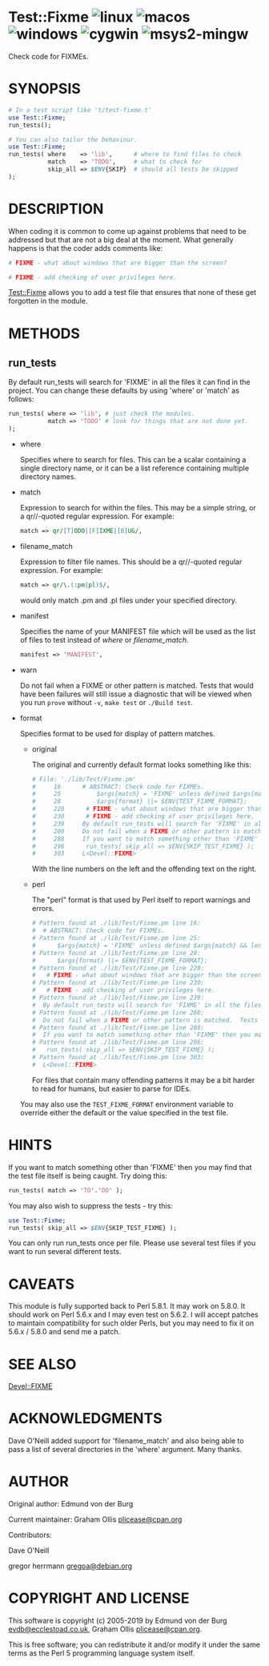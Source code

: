 # Test::Fixme ![linux](https://github.com/uperl/Test-Fixme/workflows/linux/badge.svg) ![macos](https://github.com/uperl/Test-Fixme/workflows/macos/badge.svg) ![windows](https://github.com/uperl/Test-Fixme/workflows/windows/badge.svg) ![cygwin](https://github.com/uperl/Test-Fixme/workflows/cygwin/badge.svg) ![msys2-mingw](https://github.com/uperl/Test-Fixme/workflows/msys2-mingw/badge.svg)

Check code for FIXMEs.

# SYNOPSIS

```perl
# In a test script like 't/test-fixme.t'
use Test::Fixme;
run_tests();

# You can also tailor the behaviour.
use Test::Fixme;
run_tests( where    => 'lib',      # where to find files to check
           match    => 'TODO',     # what to check for
           skip_all => $ENV{SKIP}  # should all tests be skipped
);
```

# DESCRIPTION

When coding it is common to come up against problems that need to be
addressed but that are not a big deal at the moment. What generally
happens is that the coder adds comments like:

```perl
# FIXME - what about windows that are bigger than the screen?

# FIXME - add checking of user privileges here.
```

[Test::Fixme](https://metacpan.org/pod/Test::Fixme) allows you to add a test file that ensures that none of
these get forgotten in the module.

# METHODS

## run\_tests

By default run\_tests will search for 'FIXME' in all the files it can
find in the project. You can change these defaults by using 'where' or
'match' as follows:

```perl
run_tests( where => 'lib', # just check the modules.
           match => 'TODO' # look for things that are not done yet.
);
```

- where

    Specifies where to search for files.  This can be a scalar containing a
    single directory name, or it can be a list reference containing multiple
    directory names.

- match

    Expression to search for within the files.  This may be a simple
    string, or a qr//-quoted regular expression.  For example:

    ```perl
    match => qr/[T]ODO|[F]IXME|[B]UG/,
    ```

- filename\_match

    Expression to filter file names.  This should be a qr//-quoted regular
    expression.  For example:

    ```perl
    match => qr/\.(:pm|pl)$/,
    ```

    would only match .pm and .pl files under your specified directory.

- manifest

    Specifies the name of your MANIFEST file which will be used as the list
    of files to test instead of _where_ or _filename\_match_.

    ```perl
    manifest => 'MANIFEST',
    ```

- warn

    Do not fail when a FIXME or other pattern is matched.  Tests that would
    have been failures will still issue a diagnostic that will be viewed
    when you run `prove` without `-v`, `make test` or `./Build test`.

- format

    Specifies format to be used for display of pattern matches.

    - original

        The original and currently default format looks something like this:

        ```perl
        # File: './lib/Test/Fixme.pm'
        #     16      # ABSTRACT: Check code for FIXMEs.
        #     25          $args{match} = 'FIXME' unless defined $args{match} && length $args{match};
        #     28          $args{format} ||= $ENV{TEST_FIXME_FORMAT};
        #     228      # FIXME - what about windows that are bigger than the screen?
        #     230      # FIXME - add checking of user privileges here.
        #     239     By default run_tests will search for 'FIXME' in all the files it can
        #     280     Do not fail when a FIXME or other pattern is matched.  Tests that would
        #     288     If you want to match something other than 'FIXME' then you may find
        #     296      run_tests( skip_all => $ENV{SKIP_TEST_FIXME} );
        #     303     L<Devel::FIXME>
        ```

        With the line numbers on the left and the offending text on the right.

    - perl

        The "perl" format is that used by Perl itself to report warnings and errors.

        ```perl
        # Pattern found at ./lib/Test/Fixme.pm line 16:
        #  # ABSTRACT: Check code for FIXMEs.
        # Pattern found at ./lib/Test/Fixme.pm line 25:
        #      $args{match} = 'FIXME' unless defined $args{match} && length $args{match};
        # Pattern found at ./lib/Test/Fixme.pm line 28:
        #      $args{format} ||= $ENV{TEST_FIXME_FORMAT};
        # Pattern found at ./lib/Test/Fixme.pm line 228:
        #   # FIXME - what about windows that are bigger than the screen?
        # Pattern found at ./lib/Test/Fixme.pm line 230:
        #   # FIXME - add checking of user privileges here.
        # Pattern found at ./lib/Test/Fixme.pm line 239:
        #  By default run_tests will search for 'FIXME' in all the files it can
        # Pattern found at ./lib/Test/Fixme.pm line 280:
        #  Do not fail when a FIXME or other pattern is matched.  Tests that would
        # Pattern found at ./lib/Test/Fixme.pm line 288:
        #  If you want to match something other than 'FIXME' then you may find
        # Pattern found at ./lib/Test/Fixme.pm line 296:
        #   run_tests( skip_all => $ENV{SKIP_TEST_FIXME} );
        # Pattern found at ./lib/Test/Fixme.pm line 303:
        #  L<Devel::FIXME>
        ```

        For files that contain many offending patterns it may be a bit harder to read for
        humans, but easier to parse for IDEs.

    You may also use the `TEST_FIXME_FORMAT` environment variable to override either
    the default or the value specified in the test file.

# HINTS

If you want to match something other than 'FIXME' then you may find
that the test file itself is being caught. Try doing this:

```perl
run_tests( match => 'TO'.'DO' );
```

You may also wish to suppress the tests - try this:

```perl
use Test::Fixme;
run_tests( skip_all => $ENV{SKIP_TEST_FIXME} );
```

You can only run run\_tests once per file. Please use several test
files if you want to run several different tests.

# CAVEATS

This module is fully supported back to Perl 5.8.1.  It may work on 5.8.0.
It should work on Perl 5.6.x and I may even test on 5.6.2.  I will accept
patches to maintain compatibility for such older Perls, but you may
need to fix it on 5.6.x / 5.8.0 and send me a patch.

# SEE ALSO

[Devel::FIXME](https://metacpan.org/pod/Devel::FIXME)

# ACKNOWLEDGMENTS

Dave O'Neill added support for 'filename\_match' and also being able to pass a
list of several directories in the 'where' argument. Many thanks.

# AUTHOR

Original author: Edmund von der Burg

Current maintainer: Graham Ollis <plicease@cpan.org>

Contributors:

Dave O'Neill

gregor herrmann <gregoa@debian.org>

# COPYRIGHT AND LICENSE

This software is copyright (c) 2005-2019 by Edmund von der Burg <evdb@ecclestoad.co.uk>, Graham Ollis <plicease@cpan.org>.

This is free software; you can redistribute it and/or modify it under
the same terms as the Perl 5 programming language system itself.
